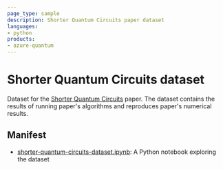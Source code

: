 ```yaml
---
page_type: sample
description: Shorter Quantum Circuits paper dataset
languages:
- python
products:
- azure-quantum
---
```


# Shorter Quantum Circuits dataset

Dataset for the [Shorter Quantum Circuits](https://arxiv.org/abs/2203.10064) paper.
The dataset contains the results of running paper's algorithms
and reproduces paper's numerical results.

## Manifest

- [shorter-quantum-circuits-dataset.ipynb](./shorter-quantum-circuits-dataset.ipynb): A Python notebook exploring the dataset
